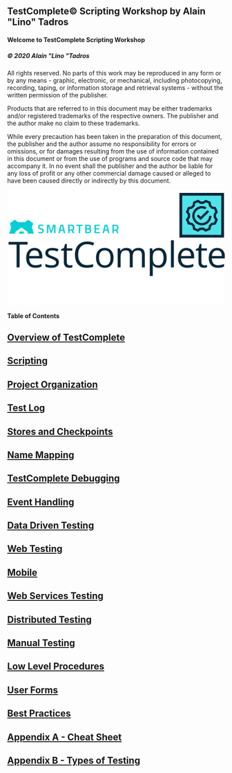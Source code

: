 TestComplete© Scripting Workshop
by Alain "Lino" Tadros
------------------------------------------------------------

#### Welcome to TestComplete Scripting Workshop


##### © 2020 Alain "Lino "Tadros

All rights reserved. No parts of this work may be reproduced in any form or by any means - graphic, electronic, or mechanical, including photocopying, recording, taping, or information storage and retrieval  systems - without the written permission of the publisher.

Products that are referred to in this document may be either trademarks and/or registered trademarks of the respective owners. The publisher and the author make no claim to these trademarks.

While every precaution has been taken in the preparation of this document, the publisher and the author assume no responsibility for errors or omissions, or for damages resulting from the use of information contained in this document or from the use of programs and source code that may accompany it. In no event shall the publisher and the author be liable for any loss of profit or any other commercial damage caused or alleged to have been caused directly or indirectly by this document.

![](./media/testcomplete_github.png)

**Table of Contents**

[Overview of TestComplete](./Overview/readme.md)
--------------------------------------------------------

[Scripting](./Scripting/readme.md)
--------------------------

[Project Organization](./Project%20Organization/readme.md)
------------------------------------------------

[Test Log](./Test%20Log/readme.md)
------------------------

[Stores and Checkpoints](./Stores%20and%20Checkpoints/readme.md)
----------------------------------------------------

[Name Mapping](./Name%20Mapping/readme.md)
---------------------------------

[TestComplete Debugging](./Debugging/readme.md)
-----------------------------------------------------

[Event Handling](./Event%20Handling/readme.md)
-------------------------------------

[Data Driven Testing](./Data%20Driven%20Testing/readme.md)
-----------------------------------------------

[Web Testing](./Web%20Testing/readme.md)
-------------------------------

[Mobile](./Mobile/readme.md)
---------------------

[Web Services Testing](./Web%20Services%20Testing/readme.md)
-------------------------------------------------

[Distributed Testing](./Distributed%20Testing/readme.md)
----------------------------------------

[Manual Testing](./Manual%20Testing/readme.md)
----------------------------------------

[Low Level Procedures](./Low%20Level%20Procedures/readme.md)
-----------------------------------------------

[User Forms](./User%20Forms/readme.md)
----------------------------------------

[Best Practices](./Best%20Practices/readme.md)
-------------------------------------

[Appendix A - Cheat Sheet](./Cheat%20Sheet/readme.md)
------------------------------------------------

[Appendix B - Types of Testing](./Type%20of%20Testing/readme.md)
-------------------------------------------------------------------
